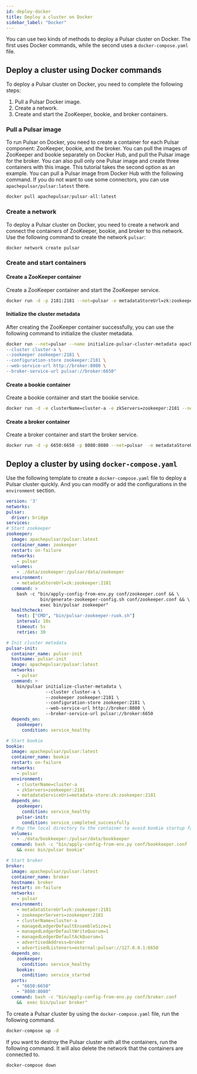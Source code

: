 ```yaml
---
id: deploy-docker
title: Deploy a cluster on Docker
sidebar_label: "Docker"
---
```


You can use two kinds of methods to deploy a Pulsar cluster on Docker.
The first uses Docker commands, while the second uses a `docker-compose.yaml` file.
## Deploy a cluster using Docker commands
To deploy a Pulsar cluster on Docker, you need to complete the following steps:
1. Pull a Pulsar Docker image.
2. Create a network.
3. Create and start the ZooKeeper, bookie, and broker containers.
### Pull a Pulsar image
To run Pulsar on Docker, you need to create a container for each Pulsar component: ZooKeeper, bookie, and the broker. You can pull the images of ZooKeeper and bookie separately on Docker Hub, and pull the Pulsar image for the broker. You can also pull only one Pulsar image and create three containers with this image. This tutorial takes the second option as an example.
You can pull a Pulsar image from Docker Hub with the following command. If you do not want to use some connectors, you can use `apachepulsar/pulsar:latest` there.
```java
docker pull apachepulsar/pulsar-all:latest
```
### Create a network
To deploy a Pulsar cluster on Docker, you need to create a network and connect the containers of ZooKeeper, bookie, and broker to this network.
Use the following command to create the network `pulsar`:
```bash
docker network create pulsar
```
### Create and start containers

#### Create a ZooKeeper container
Create a ZooKeeper container and start the ZooKeeper service.
```bash
docker run -d -p 2181:2181 --net=pulsar -e metadataStoreUrl=zk:zookeeper:2181 -e cluster-name=cluster-a -e managedLedgerDefaultEnsembleSize=1 -e managedLedgerDefaultWriteQuorum=1 -e managedLedgerDefaultAckQuorum=1 -v $(pwd)/data/zookeeper:/pulsar/data/zookeeper --name zookeeper --hostname zookeeper apachepulsar/pulsar-all:latest bash -c "bin/apply-config-from-env.py conf/zookeeper.conf && bin/generate-zookeeper-config.sh conf/zookeeper.conf && exec bin/pulsar zookeeper"
```
#### Initialize the cluster metadata
After creating the ZooKeeper container successfully, you can use the following command to initialize the cluster metadata.
```bash
docker run --net=pulsar --name initialize-pulsar-cluster-metadata apachepulsar/pulsar-all:latest bash -c "bin/pulsar initialize-cluster-metadata \
--cluster cluster-a \
--zookeeper zookeeper:2181 \
--configuration-store zookeeper:2181 \
--web-service-url http://broker:8080 \
--broker-service-url pulsar://broker:6650"
```


#### Create a bookie container
Create a bookie container and start the bookie service.

```bash
docker run -d -e clusterName=cluster-a -e zkServers=zookeeper:2181 --net=pulsar -e metadataServiceUri=metadata-store:zk:zookeeper:2181 -v $(pwd)/data/bookkeeper:/pulsar/data/bookkeeper --name bookie --hostname bookie apachepulsar/pulsar-all:latest    bash -c "bin/apply-config-from-env.py conf/bookkeeper.conf && exec bin/pulsar bookie"
```
#### Create a broker container
Create a broker container and start the broker service.
```bash
docker run -d -p 6650:6650 -p 8080:8080 --net=pulsar  -e metadataStoreUrl=zk:zookeeper:2181  -e zookeeperServers=zookeeper:2181 -e clusterName=cluster-a  -e managedLedgerDefaultEnsembleSize=1 -e managedLedgerDefaultWriteQuorum=1   -e managedLedgerDefaultAckQuorum=1 --name broker --hostname broker apachepulsar/pulsar-all:latest bash -c "bin/apply-config-from-env.py conf/broker.conf && exec bin/pulsar broker"
```

## Deploy a cluster by using `docker-compose.yaml`
Use the following template to create a `docker-compose.yaml` file to deploy a Pulsar cluster quickly. And you can modify or add the configurations in the `environment` section.

```yaml
version: '3'
networks:
pulsar:
  driver: bridge
services:
# Start zookeeper
zookeeper:
  image: apachepulsar/pulsar:latest
  container_name: zookeeper
  restart: on-failure
  networks:
    - pulsar
  volumes:
    - ./data/zookeeper:/pulsar/data/zookeeper
  environment:
    - metadataStoreUrl=zk:zookeeper:2181
  command: >
    bash -c "bin/apply-config-from-env.py conf/zookeeper.conf && \
             bin/generate-zookeeper-config.sh conf/zookeeper.conf && \
             exec bin/pulsar zookeeper"
  healthcheck:
    test: ["CMD", "bin/pulsar-zookeeper-ruok.sh"]
    interval: 10s
    timeout: 5s
    retries: 30

# Init cluster metadata
pulsar-init:
  container_name: pulsar-init
  hostname: pulsar-init
  image: apachepulsar/pulsar:latest
  networks:
    - pulsar
  command: >
    bin/pulsar initialize-cluster-metadata \
               --cluster cluster-a \
               --zookeeper zookeeper:2181 \
               --configuration-store zookeeper:2181 \
               --web-service-url http://broker:8080 \
               --broker-service-url pulsar://broker:6650
  depends_on:
    zookeeper:
      condition: service_healthy

# Start bookie
bookie:
  image: apachepulsar/pulsar:latest
  container_name: bookie
  restart: on-failure
  networks:
    - pulsar
  environment:
    - clusterName=cluster-a
    - zkServers=zookeeper:2181
    - metadataServiceUri=metadata-store:zk:zookeeper:2181
  depends_on:
    zookeeper:
      condition: service_healthy
    pulsar-init:
      condition: service_completed_successfully
  # Map the local directory to the container to avoid bookie startup failure due to insufficient container disks.
  volumes:
    - ./data/bookkeeper:/pulsar/data/bookkeeper
  command: bash -c "bin/apply-config-from-env.py conf/bookkeeper.conf
    && exec bin/pulsar bookie"

# Start broker
broker:
  image: apachepulsar/pulsar:latest
  container_name: broker
  hostname: broker
  restart: on-failure
  networks:
    - pulsar
  environment:
    - metadataStoreUrl=zk:zookeeper:2181
    - zookeeperServers=zookeeper:2181
    - clusterName=cluster-a
    - managedLedgerDefaultEnsembleSize=1
    - managedLedgerDefaultWriteQuorum=1
    - managedLedgerDefaultAckQuorum=1
    - advertisedAddress=broker
    - advertisedListeners=external:pulsar://127.0.0.1:6650
  depends_on:
    zookeeper:
      condition: service_healthy
    bookie:
      condition: service_started
  ports:
    - "6650:6650"
    - "8080:8080"
  command: bash -c "bin/apply-config-from-env.py conf/broker.conf
    &&  exec bin/pulsar broker"
```

To create a Pulsar cluster by using the `docker-compose.yaml` file, run the following command.
```bash
docker-compose up -d
```

If you want to destroy the Pulsar cluster with all the containers, run the following command. It will also delete the network that the containers are connected to.
```bash
docker-compose down
```
